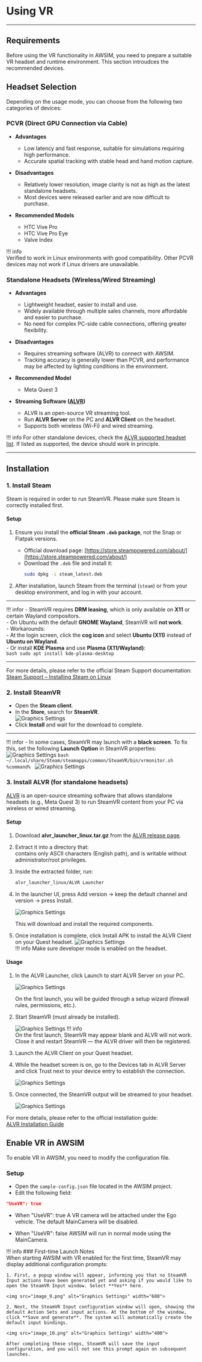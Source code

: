 # Using VR

---

## Requirements  

Before using the VR functionality in AWSIM, you need to prepare a suitable VR headset and runtime environment. This section introudces the recommended devices.    

## Headset Selection  

Depending on the usage mode, you can choose from the following two categories of devices:  

### PCVR (Direct GPU Connection via Cable)  

- **Advantages**  
    - Low latency and fast response, suitable for simulations requiring high performance.  
    - Accurate spatial tracking with stable head and hand motion capture.  

- **Disadvantages**  
    - Relatively lower resolution, image clarity is not as high as the latest standalone headsets.  
    - Most devices were released earlier and are now difficult to purchase.  

- **Recommended Models**  
    - HTC Vive Pro  
    - HTC Vive Pro Eye  
    - Valve Index  

!!! info  
    Verified to work in Linux environments with good compatibility. Other PCVR devices may not work if Linux drivers are unavailable.  


### Standalone Headsets (Wireless/Wired Streaming)  

- **Advantages**  
    - Lightweight headset, easier to install and use.  
    - Widely available through multiple sales channels, more affordable and easier to purchase.  
    - No need for complex PC-side cable connections, offering greater flexibility.  

- **Disadvantages**  
    - Requires streaming software (ALVR) to connect with AWSIM.  
    - Tracking accuracy is generally lower than PCVR, and performance may be affected by lighting conditions in the environment.   

- **Recommended Model**  
    - Meta Quest 3  

- **Streaming Software ([ALVR](https://github.com/alvr-org/ALVR))**  
    - ALVR is an open-source VR streaming tool.  
    - Run **ALVR Server** on the PC and **ALVR Client** on the headset.  
    - Supports both wireless (Wi-Fi) and wired streaming.  

!!! info
    For other standalone devices, check the [ALVR supported headset list](https://github.com/alvr-org/ALVR). If listed as supported, the device should work in principle.  

---

## Installation

### 1. Install Steam  

Steam is required in order to run SteamVR. Please make sure Steam is correctly installed first.  

#### Setup  

1. Ensure you install the **official Steam `.deb` package**, not the Snap or Flatpak versions.  
   - Official download page: [https://store.steampowered.com/about/](https://store.steampowered.com/about/)  
   - Download the `.deb` file and install it:  
     ```bash
     sudo dpkg -i steam_latest.deb
     ```  

2. After installation, launch Steam from the terminal (`steam`) or from your desktop environment, and log in with your account.  

---

!!! infor
    - SteamVR requires **DRM leasing**, which is only available on **X11** or certain Wayland compositors.  
    - On Ubuntu with the default **GNOME Wayland**, SteamVR will **not work**.  
    - Workarounds:  
        - At the login screen, click the **cog icon** and select **Ubuntu (X11)** instead of **Ubuntu on Wayland**.  
        - Or install **KDE Plasma** and use **Plasma (X11/Wayland)**:  
    ```bash
    sudo apt install kde-plasma-desktop
    ```  

---

For more details, please refer to the official Steam Support documentation:  
[Steam Support – Installing Steam on Linux](https://help.steampowered.com/ja/faqs/view/18A4-1E10-8A94-3DDA)  

### 2. Install SteamVR 

- Open the **Steam client**.  
- In the **Store**, search for **SteamVR**.  
![Graphics Settings](image_0.png)  
- Click **Install** and wait for the download to complete.  

---

!!! infor
    - In some cases, SteamVR may launch with a **black screen**. To fix this, set the following **Launch Option** in SteamVR properties:  
    ![Graphics Settings](image_1.png)
    ```bash
    ~/.local/share/Steam/steamapps/common/SteamVR/bin/vrmonitor.sh %command%
    ```
    ![Graphics Settings](image_2.png)


### 3. Install ALVR (for standalone headsets)
[ALVR](https://github.com/alvr-org/ALVR) is an open-source streaming software that allows standalone headsets (e.g., Meta Quest 3) to run SteamVR content from your PC via wireless or wired streaming.  

#### Setup  

1. Download **alvr_launcher_linux.tar.gz** from the [ALVR release page](https://github.com/alvr-org/ALVR/releases).  
1. Extract it into a directory that:  
   contains only ASCII characters (English path), and is writable without administrator/root privileges.  
1. Inside the extracted folder, run:  
   ```bash
   alvr_launcher_linux/ALVR Launcher
   ```
1. In the launcher UI, press Add version → keep the default channel and version → press Install.  

    ![Graphics Settings](image_3.png)

    This will download and install the required components.

1. Once installation is complete, click Install APK to install the ALVR Client on your Quest headset.
    ![Graphics Settings](image_4.png)  
!!! info
    Make sure developer mode is enabled on the headset.

#### Usage

1. In the ALVR Launcher, click Launch to start ALVR Server on your PC.  

    ![Graphics Settings](image_5.png)

    On the first launch, you will be guided through a setup wizard (firewall rules, permissions, etc.).

1. Start SteamVR (must already be installed).

    ![Graphics Settings](image_6.png)
!!! info  
    On the first launch, SteamVR may appear blank and ALVR will not work. Close it and restart SteamVR — the ALVR driver will then be registered.

1. Launch the ALVR Client on your Quest headset.

1. While the headset screen is on, go to the Devices tab in ALVR Server and click Trust next to your device entry to establish the connection.

    ![Graphics Settings](image_7.png)

1. Once connected, the SteamVR output will be streamed to your headset.

    ![Graphics Settings](image_8.png)

For more details, please refer to the official installation guide:  
[ALVR Installation Guide](https://github.com/alvr-org/ALVR/wiki/Installation-guide) 


## Enable VR in AWSIM  

To enable VR in AWSIM, you need to modify the configuration file.  

### Setup  
  - Open the `sample-config.json` file located in the AWSIM project.  
  - Edit the following field:  

   ```json  
   "UseVR": true
   ```  

  - When "UseVR": true
    A VR camera will be attached under the Ego vehicle. The default MainCamera will be disabled.

  - When "UseVR": false
    AWSIM will run in normal mode using the MainCamera.

!!! info
    ### First-time Launch Notes  
      When starting AWSIM with VR enabled for the first time, SteamVR may display additional configuration prompts:  
        
    1. First, a popup window will appear, informing you that no SteamVR Input actions have been generated yet and asking if you would like to open the SteamVR Input window. Select **Yes** here.  

    <img src="image_9.png" alt="Graphics Settings" width="600">

    2. Next, the SteamVR Input configuration window will open, showing the default Action Sets and input actions. At the bottom of the window, click **Save and generate**. The system will automatically create the default input bindings.  

    <img src="image_10.png" alt="Graphics Settings" width="400">

    After completing these steps, SteamVR will save the input configuration, and you will not see this prompt again on subsequent launches.  
